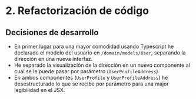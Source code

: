 # 2. Refactorización de código

## Decisiones de desarrollo

- En primer lugar para una mayor comodidad usando Typescript he declarado el modelo del usuario en `/domain/models/User`, separando la dirección en una nueva interfaz.
- He separado la visualización de la dirección en un nuevo componente al cual se le puede pasar por parámetro (`UserProfileAddress`).
- En ambos componentes (`UserProfile` y `UserProfileAddress`) he desestructurado lo que se recibe por parámetro para una major legibilidad en el JSX.
